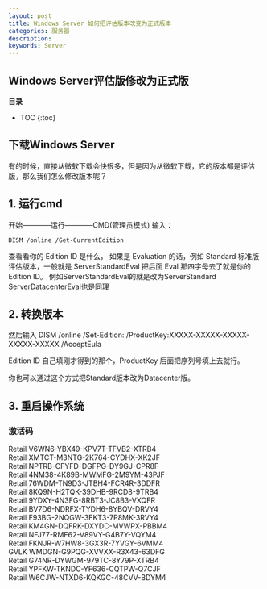 ```yaml
---
layout: post
title: Windows Server 如何把评估版本改变为正式版本
categories: 服务器
description: 
keywords: Server
---
```


## Windows Server评估版修改为正式版

**目录**

* TOC
{:toc}

## 下载Windows Server
有的时候，直接从微软下载会快很多，但是因为从微软下载，它的版本都是评估版，那么我们怎么修改版本呢？

## 1. 运行cmd
开始————运行————CMD(管理员模式) 
输入：   
```
DISM /online /Get-CurrentEdition
```
查看看你的 Edition ID 是什么，
如果是 Evaluation 的话，例如 Standard 标准版评估版本，一般就是
ServerStandardEval 把后面 Eval 那四字母去了就是你的 Edition ID。
例如ServerStandardEval的就是改为ServerStandard
ServerDatacenterEval也是同理

## 2. 转换版本
然后输入
DISM /online /Set-Edition: /ProductKey:XXXXX-XXXXX-XXXXX-XXXXX-XXXXX /AcceptEula  
  
Edition ID 自己填刚才得到的那个，ProductKey 后面把序列号填上去就行。  

你也可以通过这个方式把Standard版本改为Datacenter版。

## 3. 重启操作系统
  


### 激活码
Retail V6WN6-YBX49-KPV7T-TFVB2-XTRB4  
Retail XMTCT-M3NTG-2K764-CYDHX-XK2JF  
Retail NPTRB-CFYFD-DGFPG-DY9GJ-CPR8F  
Retail 4NM38-4K89B-MWMFG-2M9YM-43PJF  
Retail 76WDM-TN9D3-JTBH4-FCR4R-3DDFR  
Retail	8KQ9N-H2TQK-39DHB-9RCD8-9TRB4  
Retail	9YDXY-4N3FG-8RBT3-JC8B3-VXQFR  
Retail	BV7D6-NDRFX-TYDH6-8YBQV-DRVY4  
Retail	F93BG-2NQGW-3FKT3-7P8MK-3RVY4  
Retail	KM4GN-DQFRK-DXYDC-MVWPX-PBBM4  
Retail	NFJ77-RMF62-V89VY-G4B7Y-VQYM4  
Retail	FKNJR-W7HW8-3GX3R-7YVGY-6VMM4  
GVLK	WMDGN-G9PQG-XVVXX-R3X43-63DFG  
Retail	G74NR-DYWGM-979TC-8Y79P-XTRB4  
Retail	YPFKW-TKNDC-YF636-CQTPW-Q7CJF  
Retail	W6CJW-NTXD6-KQKGC-48CVV-BDYM4  